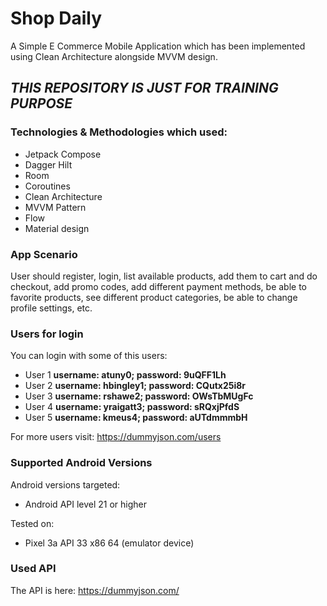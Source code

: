 # Shop Daily

A Simple E Commerce Mobile Application which has been implemented using Clean Architecture alongside MVVM design.

## ***THIS REPOSITORY IS JUST FOR TRAINING PURPOSE***

### Technologies & Methodologies which used:

- Jetpack Compose
- Dagger Hilt
- Room
- Coroutines
- Clean Architecture
- MVVM Pattern
- Flow
- Material design

### App Scenario
User should register, login, list available products,
add them to cart and do checkout, add promo codes,
add different payment methods, be able to favorite products,
see different product categories, be able to change profile settings, etc.

### Users for login
You can login with some of this users:
- User 1 **username: atuny0; password: 9uQFF1Lh**
- User 2 **username: hbingley1; password: CQutx25i8r**
- User 3 **username: rshawe2; password: OWsTbMUgFc**
- User 4 **username: yraigatt3; password: sRQxjPfdS**
- User 5 **username: kmeus4; password: aUTdmmmbH**

For more users visit: https://dummyjson.com/users

### Supported Android Versions
Android versions targeted:

- Android API level 21 or higher

Tested on:

- Pixel 3a API 33 x86 64 (emulator device)

### Used API
The API is here: https://dummyjson.com/